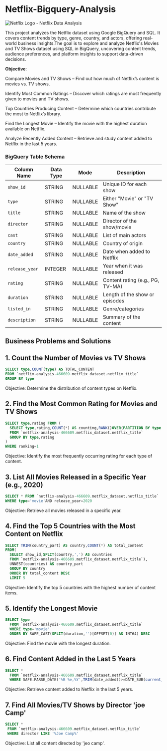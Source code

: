 # Netflix-Bigquery-Analysis

![Netflix Logo - Netflix Data Analysis](https://upload.wikimedia.org/wikipedia/commons/0/08/Netflix_2015_logo.svg)



This project analyzes the Netflix dataset using Google BigQuery and SQL. It covers content trends by type, genre, country, and actors, offering real-world business insights.The goal is to explore and analyze Netflix's Movies and TV Shows dataset using SQL in BigQuery, uncovering content trends, audience preferences, and platform insights to support data-driven decisions.

**Objective**:

Compare Movies and TV Shows – Find out how much of Netflix’s content is movies vs. TV shows.

Identify Most Common Ratings – Discover which ratings are most frequently given to movies and TV shows.

Top Countries Producing Content – Determine which countries contribute the most to Netflix’s library.

Find the Longest Movie – Identify the movie with the highest duration available on Netflix.

Analyze Recently Added Content – Retrieve and study content added to Netflix in the last 5 years.

### BigQuery Table Schema

| **Column Name** | **Data Type** | **Mode** | **Description**                  |
| --------------- | ------------- | -------- | -------------------------------- |
| `show_id`       | STRING        | NULLABLE | Unique ID for each show          |
| `type`          | STRING        | NULLABLE | Either "Movie" or "TV Show"      |
| `title`         | STRING        | NULLABLE | Name of the show                 |
| `director`      | STRING        | NULLABLE | Director of the show/movie       |
| `cast`          | STRING        | NULLABLE | List of main actors              |
| `country`       | STRING        | NULLABLE | Country of origin                |
| `date_added`    | STRING        | NULLABLE | Date when added to Netflix       |
| `release_year`  | INTEGER       | NULLABLE | Year when it was released        |
| `rating`        | STRING        | NULLABLE | Content rating (e.g., PG, TV-MA) |
| `duration`      | STRING        | NULLABLE | Length of the show or episodes   |
| `listed_in`     | STRING        | NULLABLE | Genre/categories                 |
| `description`   | STRING        | NULLABLE | Summary of the content           |

##  **Business Problems and Solutions**
##  **1. Count the Number of Movies vs TV Shows**
```sql
SELECT type,COUNT(type) AS TOTAL_CONTENT 
FROM `netflix-analysis-466609.metflix_dataset.netflix_title`
GROUP BY type
```
Objective: Determine the distribution of content types on Netflix.

##  **2. Find the Most Common Rating for Movies and TV Shows**
```sql
SELECT type,rating FROM (
  SELECT type,rating,COUNT(*) AS counting,RANK()OVER(PARTITION BY type ORDER BY COUNT(*) DESC) AS ranking
  FROM `netflix-analysis-466609.metflix_dataset.netflix_title` 
  GROUP BY type,rating
)
WHERE ranking=1
```
Objective: Identify the most frequently occurring rating for each type of content.

##  **3. List All Movies Released in a Specific Year (e.g., 2020)**
```sql
SELECT * FROM `netflix-analysis-466609.metflix_dataset.netflix_title`
WHERE type='movie'AND release_year=2020
```
Objective: Retrieve all movies released in a specific year.

##  **4. Find the Top 5 Countries with the Most Content on Netflix**
```sql
SELECT TRIM(country_part) AS country,COUNT(*) AS total_content 
FROM( 
  SELECT show_id,SPLIT(country,',') AS countries 
  FROM `netflix-analysis-466609.metflix_dataset.netflix_title`),
  UNNEST(countries) AS country_part
  GROUP BY country
  ORDER BY total_content DESC
  LIMIT 5
```
Objective: Identify the top 5 countries with the highest number of content items.

##  **5. Identify the Longest Movie**
```sql
SELECT type
  FROM `netflix-analysis-466609.metflix_dataset.netflix_title`
  WHERE type='movie'
  ORDER BY SAFE_CAST(SPLIT(duration,'')[OFFSET(0)] AS INT64) DESC
```
Objective: Find the movie with the longest duration.

##  **6. Find Content Added in the Last 5 Years**
```sql
SELECT * 
  FROM `netflix-analysis-466609.metflix_dataset.netflix_title`
  WHERE SAFE.PARSE_DATE('%B %e,%Y',TRIM(date_added))>=DATE_SUB(current_date(),interval 5 year)
```
Objective: Retrieve content added to Netflix in the last 5 years.

##  **7. Find All Movies/TV Shows by Director 'joe Camp'**
```sql
SELECT * 
 FROM `netflix-analysis-466609.metflix_dataset.netflix_title`
 WHERE director LIKE '%Joe Camp%'
```
Objective: List all content directed by 'jeo camp'.


